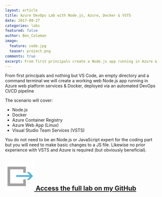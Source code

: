 ```yaml
---
layout: article
title: Azure DevOps Lab with Node.js, Azure, Docker & VSTS
date: 2017-09-27
categories: labs
featured: false
author: Ben_Coleman
image:
  feature: code.jpg
  teaser: project.png
comments: true
excerpt: From first principals create a Node.js app running in Azure & Docker, deployed via an automated DevOps CI/CD pipeline
---
```


From first principals and nothing but VS Code, an empty directory and a command terminal we will create a working web Node.js app running in Azure web platform services & Docker, deployed via an automated DevOps CI/CD pipeline

The scenario will cover:
- Node.js
- Docker
- Azure Container Registry
- Azure Web App (Linux)
- Visual Studio Team Services (VSTS)

You do not need to be an Node.js or JavaScript expert for the coding part but you will need to make basic changes to a JS file. Likewise no prior experience with VSTS and Azure is required (but obviously beneficial).

## [![link](/images/icons/link.svg) Access the full lab on my GitHub](https://github.com/benc-uk/azure-node-docker-paas)
